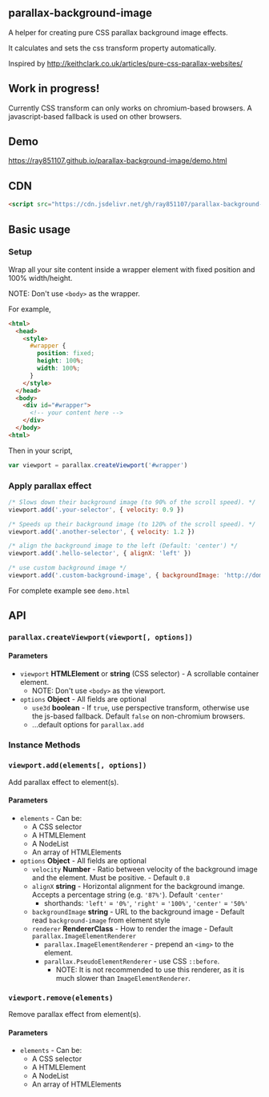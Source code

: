 ## parallax-background-image
A helper for creating pure CSS parallax background image effects.

It calculates and sets the css transform property automatically.


Inspired by <http://keithclark.co.uk/articles/pure-css-parallax-websites/>


## Work in progress!
Currently CSS transform can only works on chromium-based browsers. A javascript-based fallback is used on other browsers.


## Demo
<https://ray851107.github.io/parallax-background-image/demo.html>


## CDN
```html
<script src="https://cdn.jsdelivr.net/gh/ray851107/parallax-background-image@v2.0.1/parallax-background-image.min.js"></script>
```


## Basic usage

### Setup
Wrap all your site content inside a wrapper element with fixed position and 100% width/height.

NOTE: Don't use `<body>` as the wrapper.

For example,
```html
<html>
  <head>
    <style>
      #wrapper {
        position: fixed;
        height: 100%;
        width: 100%;
      }
    </style>
  </head>
  <body>
    <div id="#wrapper">
      <!-- your content here -->
    </div>
  </body>
<html>
```

Then in your script,
```javascript
var viewport = parallax.createViewport('#wrapper')
```

### Apply parallax effect
```javascript
/* Slows down their background image (to 90% of the scroll speed). */
viewport.add('.your-selector', { velocity: 0.9 })

/* Speeds up their background image (to 120% of the scroll speed). */
viewport.add('.another-selector', { velocity: 1.2 })

/* align the background image to the left (Default: 'center') */
viewport.add('.hello-selector', { alignX: 'left' })

/* use custom background image */
viewport.add('.custom-background-image', { backgroundImage: 'http://domain/xxx.jpg' })
```
For complete example see `demo.html`


## API

### `parallax.createViewport(viewport[, options])`

#### Parameters
* `viewport` **HTMLElement** or **string** (CSS selector) - A scrollable container element.
  * NOTE: Don't use `<body>` as the viewport.
* `options` **Object** - All fields are optional
  * `use3d` **boolean** - If `true`, use perspective transform, otherwise use the js-based fallback. Default `false` on non-chromium browsers.
  * ...default options for `parallax.add`

### Instance Methods

### `viewport.add(elements[, options])`

Add parallax effect to element(s).

#### Parameters
* `elements` - Can be:
  * A CSS selector
  * A HTMLElement
  * A NodeList
  * An array of HTMLElements
* `options` **Object** - All fields are optional
  * `velocity` **Number** - Ratio between velocity of the background image and the element. Must be positive. - Default `0.8`
  * `alignX` **string** - Horizontal alignment for the background imange. Accepts a percentage string (e.g. `'87%'`). Default `'center'`
    * shorthands: `'left'` = `'0%'`, `'right'` = `'100%'`, `'center'` = `'50%'`
  * `backgroundImage` **string** - URL to the background image - Default read `background-image` from element style
  * `renderer` **RendererClass** - How to render the image - Default `parallax.ImageElementRenderer`
    * `parallax.ImageElementRenderer`  - prepend an `<img>` to the element.
    * `parallax.PseudoElementRenderer` - use CSS `::before`.
      * NOTE: It is not recommended to use this renderer, as it is much slower than `ImageElementRenderer`.

### `viewport.remove(elements)`

Remove parallax effect from element(s).

#### Parameters
* `elements` - Can be:
  * A CSS selector
  * A HTMLElement
  * A NodeList
  * An array of HTMLElements
